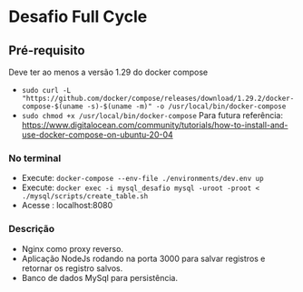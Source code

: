 # Desafio Full Cycle 

## Pré-requisito
Deve ter ao menos a versão 1.29 do docker compose
- ```sudo curl -L "https://github.com/docker/compose/releases/download/1.29.2/docker-compose-$(uname -s)-$(uname -m)" -o /usr/local/bin/docker-compose```
- ```sudo chmod +x /usr/local/bin/docker-compose```
Para futura referência: https://www.digitalocean.com/community/tutorials/how-to-install-and-use-docker-compose-on-ubuntu-20-04

### No terminal 
- Execute: ```docker-compose --env-file ./environments/dev.env up```
- Execute: ```docker exec -i mysql_desafio mysql -uroot -proot < ./mysql/scripts/create_table.sh```
- Acesse : localhost:8080

### Descrição
- Nginx como proxy reverso.
- Aplicação NodeJs rodando na porta 3000 para salvar registros e retornar os registro salvos.
- Banco de dados MySql para persistência.
